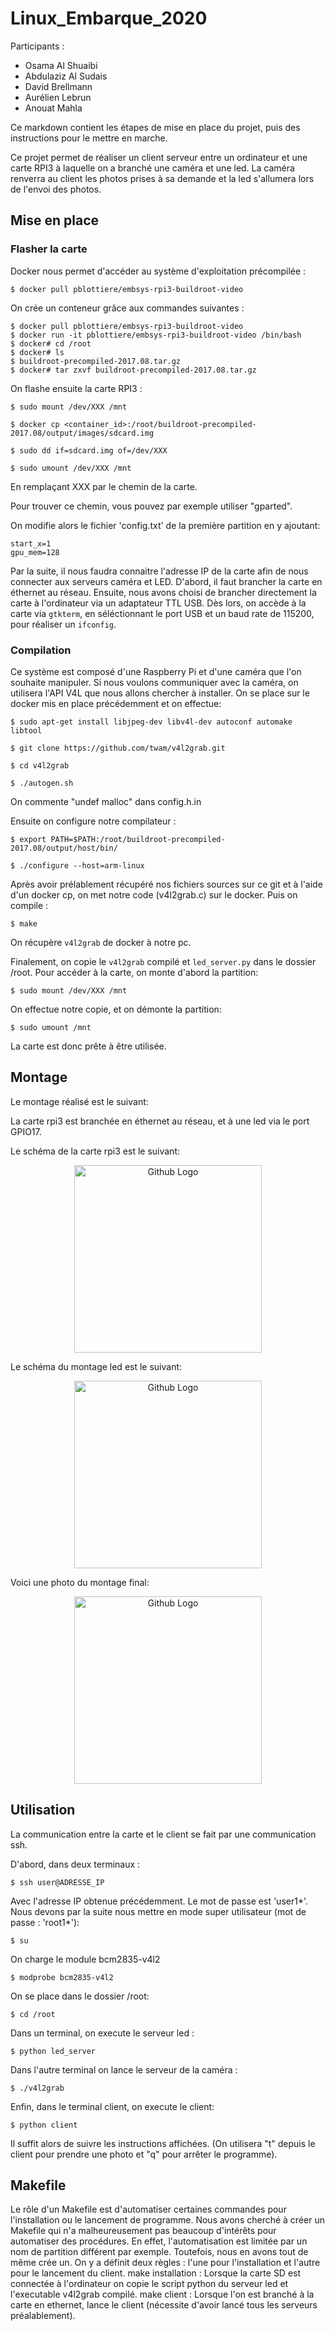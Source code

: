 # Linux_Embarque_2020

Participants : 
- Osama Al Shuaibi
- Abdulaziz Al Sudais
- David Brellmann
- Aurélien Lebrun
- Anouat Mahla


Ce markdown contient les étapes de mise en place du projet, puis des instructions pour le mettre en marche. 

Ce projet permet de réaliser un client serveur entre un ordinateur et une carte RPI3 à laquelle on a branché une caméra et une led. La caméra renverra au client les photos prises à sa demande et la led s'allumera lors de l'envoi des photos.


## Mise en place

### Flasher la carte
Docker nous permet d'accéder au système d'exploitation précompilée : 
```
$ docker pull pblottiere/embsys-rpi3-buildroot-video
```
On crée un conteneur grâce aux commandes suivantes : 
```
$ docker pull pblottiere/embsys-rpi3-buildroot-video
$ docker run -it pblottiere/embsys-rpi3-buildroot-video /bin/bash
$ docker# cd /root
$ docker# ls
$ buildroot-precompiled-2017.08.tar.gz
$ docker# tar zxvf buildroot-precompiled-2017.08.tar.gz
```
On flashe ensuite la carte RPI3 : 
```
$ sudo mount /dev/XXX /mnt

$ docker cp <container_id>:/root/buildroot-precompiled-2017.08/output/images/sdcard.img

$ sudo dd if=sdcard.img of=/dev/XXX

$ sudo umount /dev/XXX /mnt
```
En remplaçant XXX par le chemin de la carte.

Pour trouver ce chemin, vous pouvez par exemple utiliser "gparted".

On modifie alors le fichier 'config.txt' de la première partition en y ajoutant: 

```
start_x=1
gpu_mem=128
```


Par la suite, il nous faudra connaitre l'adresse IP de la carte afin de nous connecter aux serveurs caméra et LED. D'abord, il faut brancher la carte en éthernet au réseau. Ensuite, nous avons choisi de  brancher directement la carte à l'ordinateur via un adaptateur TTL USB. Dès lors, on accède à la carte via `gtkterm`, en séléctionnant le port USB et un baud rate de 115200, pour réaliser un `ifconfig`. 

### Compilation

Ce système est composé d'une Raspberry Pi et d'une caméra que l'on souhaite manipuler. Si nous voulons communiquer avec la caméra, on utilisera l'API V4L que nous allons chercher à installer.
On se place sur le docker mis en place précédemment et on effectue:

```
$ sudo apt-get install libjpeg-dev libv4l-dev autoconf automake libtool

$ git clone https://github.com/twam/v4l2grab.git

$ cd v4l2grab

$ ./autogen.sh

```

On commente "undef malloc" dans config.h.in
 
Ensuite on configure notre compilateur : 
```
$ export PATH=$PATH:/root/buildroot-precompiled-2017.08/output/host/bin/

$ ./configure --host=arm-linux
```

Après avoir prélablement récupéré nos fichiers sources sur ce git et à l'aide d'un docker cp, on met notre code (v4l2grab.c) sur le docker. 
Puis on compile : 
```
$ make
```

On récupère `v4l2grab` de docker à notre pc.

Finalement, on copie le `v4l2grab` compilé et `led_server.py` dans le dossier /root. 
Pour accéder à la carte, on monte d'abord la partition:

```
$ sudo mount /dev/XXX /mnt
```
On effectue notre copie, et on démonte la partition:

```
$ sudo umount /mnt
```
La carte est donc prête à être utilisée.

## Montage

Le montage réalisé est le suivant:

La carte rpi3 est branchée en éthernet au réseau, et à une led via le port GPIO17.

Le schéma de la carte rpi3 est le suivant:

<p align="center">
  <img src="https://github.com/LinEmbarque/Projet_Linux_Embarque.git/image/schema_rpi3.png" width="300" title="Github Logo">
</p>

Le schéma du montage led est le suivant:

<p align="center">
  <img src="https://github.com/LinEmbarque/Projet_Linux_Embarque.git/image/schema_led.png" width="300" title="Github Logo">
</p>

Voici une photo du montage final:

<p align="center">
  <img src="https://github.com/LinEmbarque/Projet_Linux_Embarque.git/image/schema_montage.jpg" width="300" title="Github Logo">
</p>

## Utilisation

La communication entre la carte et le client se fait par une communication ssh.

D'abord, dans deux terminaux : 
```
$ ssh user@ADRESSE_IP
```
Avec l'adresse IP obtenue précédemment. Le mot de passe est 'user1*'. 
Nous devons par la suite nous mettre en mode super utilisateur (mot de passe : 'root1*'): 

```
$ su
```
On charge le module bcm2835-v4l2

```
$ modprobe bcm2835-v4l2
```

On se place dans le dossier /root:

```
$ cd /root
```

Dans un terminal, on execute le serveur led :
```
$ python led_server
```

Dans l'autre terminal on lance le serveur de la caméra : 

```
$ ./v4l2grab
```

Enfin, dans le terminal client, on execute le client: 
```
$ python client
```

Il suffit alors de suivre les instructions affichées. (On utilisera "t" depuis le client pour prendre une photo et "q" pour arrêter le programme).


## Makefile

Le rôle d'un Makefile est d'automatiser certaines commandes pour l'installation ou le lancement de programme. Nous avons cherché à créer un Makefile qui n'a malheureusement pas beaucoup d'intérêts pour automatiser des procédures. En effet, l'automatisation est limitée par un nom de partition différent par exemple. Toutefois, nous en avons tout de même crée un. On y a définit deux règles : l'une pour l'installation et l'autre pour le lancement du client.
    make installation : Lorsque la carte SD est connectée à l'ordinateur on copie le script python du serveur led et l'executable v4l2grab compilé.
    make client : Lorsque l'on est branché à la carte en ethernet, lance le client (nécessite d'avoir lancé tous les serveurs préalablement).



